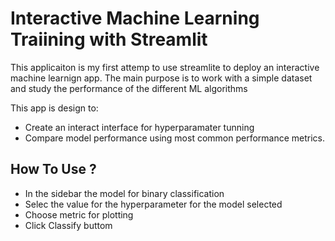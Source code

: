 # Interactive Machine Learning Traiining with Streamlit

This applicaiton is my first attemp to use streamlite to deploy an interactive machine learnign app. The main purpose is to work with a simple dataset and study the performance of the different ML algorithms 

This app is design to:
- Create an interact interface for hyperparamater tunning
- Compare model performance using most common performance metrics.

## How To Use ?

- In the sidebar the model for binary classification
- Selec the value for the hyperparameter for the model selected
- Choose metric for plotting
- Click Classify buttom